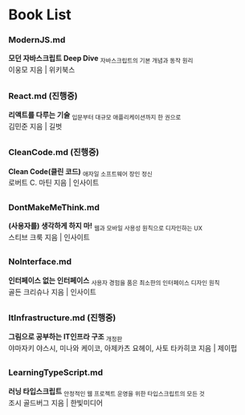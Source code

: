 # Book List
### ModernJS.md 
**모던 자바스크립트 Deep Dive** <sub>자바스크립트의 기본 개념과 동작 원리</sub>  
이웅모 지음 | 위키북스  

##

### React.md (진행중)
**리액트를 다루는 기술** <sub>입문부터 대규모 애플리케이션까지 한 권으로</sub>  
김민준 지음 | 길벗  

##

### CleanCode.md (진행중)
**Clean Code(클린 코드)** <sub>애자일 소프트웨어 장인 정신</sub>   
로버트 C. 마틴 지음 | 인사이트

##

### DontMakeMeThink.md
**(사용자를) 생각하게 하지 마!** <sub>웹과 모바일 사용성 원칙으로 디자인하는 UX</sub>  
스티브 크룩 지음 | 인사이트  

##

### NoInterface.md
**인터페이스 없는 인터페이스** <sub>사용자 경험을 품은 최소한의 인터페이스 디자인 원칙</sub>  
골든 크리슈나 지음 | 인사이트

##

### ItInfrastructure.md (진행중)
**그림으로 공부하는 IT인프라 구조** <sub>개정판</sub>  
야마자키 야스시, 미나와 케이코, 아제카츠 요헤이, 사토 타카히코 지음 | 제이펍  

##

### LearningTypeScript.md
**러닝 타입스크립트** <sub>안정적인 웹 프로젝트 운영을 위한 타입스크립트의 모든 것</sub>  
조시 골드버그 지음 | 한빛미디어  

##
